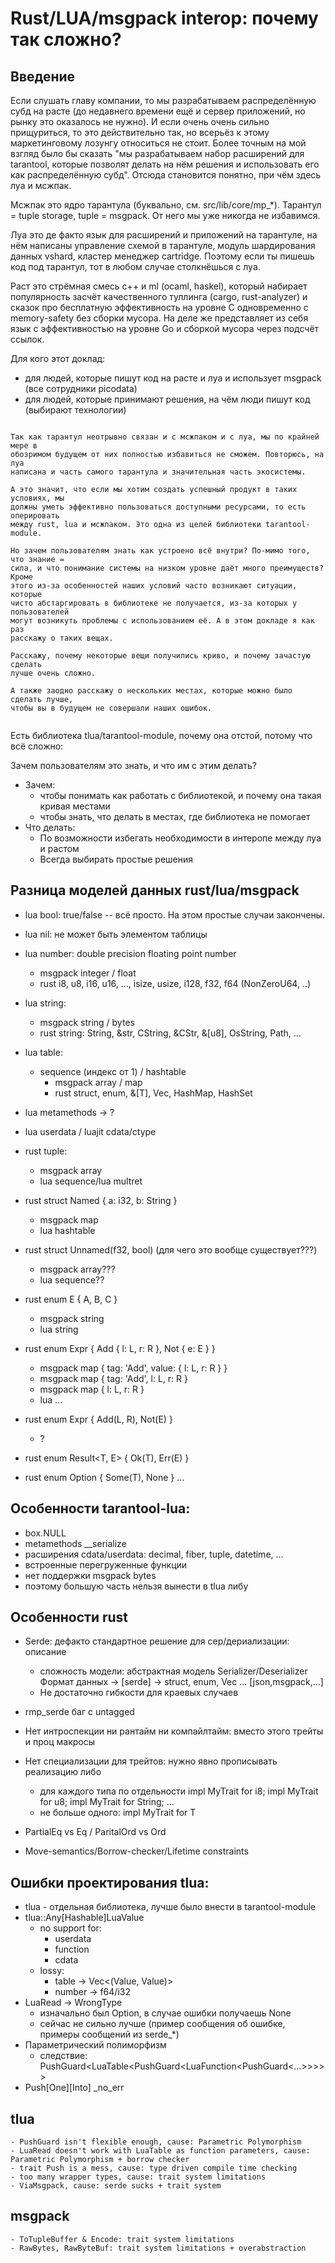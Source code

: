 # Rust/LUA/msgpack interop: почему так сложно?

## Введение

Если слушать главу компании, то мы разрабатываем распределённую субд на расте
(до недавнего времени ещё и сервер приложений, но рынку это оказалось не нужно).
И если очень очень сильно прищуриться, то это действительно так, но всерьёз к
этому маркетинговому лозунгу относиться не стоит. Более точным на мой взгляд
было бы сказать "мы разрабатываем набор расширений для tarantool, которые
позволят делать на нём решения и использовать его как распределённую субд".
Отсюда становится понятно, при чём здесь луа и мсжпак.

Мсжпак это ядро тарантула (буквально, см. src/lib/core/mp_*). Тарантул =
tuple storage, tuple = msgpack. От него мы уже никогда не избавимся.

Луа это де факто язык для расширений и приложений на тарантуле, на нём написаны
управление схемой в тарантуле, модуль шардирования данных vshard, кластер
менеджер cartridge. Поэтому если ты пишешь код под тарантул, тот в любом случае
столкнёшься с луа.

Раст это стрёмная смесь c++ и ml (ocaml, haskel), который набирает популярность
засчёт качественного туллинга (cargo, rust-analyzer) и сказок про бесплатную
эффективность на уровне С одновременно с memory-safety без сборки мусора. На
деле же представляет из себя язык с эффективностью на уровне Go и сборкой мусора
через подсчёт ссылок.

Для кого этот доклад:
   - для людей, которые пишут код на расте и луа и использует msgpack
     (все сотрудники picodata)
   - для людей, которые принимают решения, на чём люди пишут код
     (выбирают технологии)


~~~

Так как тарантул неотрывно связан и с мсжпаком и с луа, мы по крайней мере в
обозримом будущем от них полностью избавиться не сможем. Повторюсь, на луа
написана и часть самого тарантула и значительная часть экосистемы.

А это значит, что если мы хотим создать успешный продукт в таких условиях, мы
должны уметь эффективно пользоваться доступными ресурсами, то есть оперировать
между rust, lua и мсжпаком. Это одна из целей библиотеки tarantool-module.

Но зачем пользователям знать как устроено всё внутри? По-мимо того, что знание =
сила, и что понимание системы на низком уровне даёт много преимуществ? Кроме
этого из-за особенностей наших условий часто возникают ситуации, которые
чисто абстаргировать в библиотеке не получается, из-за которых у пользователей
могут возникуть проблемы с использованием её. А в этом докладе я как раз
расскажу о таких вещах.

Расскажу, почему некоторые вещи получились криво, и почему зачастую сделать
лучше очень сложно.

А также заодно расскажу о нескольких местах, которые можно было сделать лучше,
чтобы вы в будущем не совершали наших ошибок.


~~~

Есть библиотека tlua/tarantool-module, почему она отстой, потому что всё сложно:

Зачем пользователям это знать, и что им с этим делать?

- Зачем:
   - чтобы понимать как работать с библиотекой, и почему она такая кривая
       местами
   - чтобы знать, что делать в местах, где библиотека не помогает
- Что делать:
   - По возможности избегать необходимости в интеропе между луа и растом
   - Всегда выбирать простые решения

## Разница моделей данных rust/lua/msgpack

- lua bool: true/false -- всё просто. На этом простые случаи закончены.
- lua nil: не может быть элементом таблицы
- lua number: double precision floating point number
   - msgpack integer / float
   - rust i8, u8, i16, u16, ..., isize, usize, i128, f32, f64 (NonZeroU64, ..)
- lua string:
   - msgpack string / bytes
   - rust string: String, &str, CString, &CStr, &[u8], OsString, Path, ...
- lua table:
   - sequence (индекс от 1) / hashtable
      - msgpack array / map
      - rust struct, enum, &[T], Vec<T>, HashMap<T>, HashSet<T>
- lua metamethods -> ?
- lua userdata / luajit cdata/ctype

- rust tuple:
   - msgpack array
   - lua sequence/lua multret
- rust struct Named { a: i32, b: String }
   - msgpack map
   - lua hashtable
- rust struct Unnamed(f32, bool) (для чего это вообще существует???)
   - msgpack array???
   - lua sequence??
- rust enum E { A, B, C }
   - msgpack string
   - lua string
- rust enum Expr { Add { l: L, r: R }, Not { e: E } }
   - msgpack map { tag: 'Add', value: { l: L, r: R } }
   - msgpack map { tag: 'Add', l: L, r: R }
   - msgpack map { l: L, r: R }
   - lua ...
- rust enum Expr { Add(L, R), Not(E) }
   - ?
- rust enum Result<T, E> { Ok(T), Err(E) }
- rust enum Option<T> { Some(T), None }
...


## Особенности tarantool-lua:
- box.NULL
- metamethods __serialize
- расширения cdata/userdata: decimal, fiber, tuple, datetime, ...
- встроенные перегруженные функции
- нет поддержки msgpack bytes
- поэтому большую часть нельзя вынести в tlua либу


## Особенности rust
- Serde: дефакто стандартное решение для сер/дериализации: описание
   - сложность модели: абстрактная модель Serializer/Deserializer
   Формат данных        -> [serde] -> struct, enum, Vec<T> ...
   [json,msgpack,...]
   - Не достаточно гибкости для краевых случаев

- rmp_serde баг с untagged

- Нет интроспекции ни рантайм ни компайлтайм: вместо этого трейты и проц макросы
- Нет специализации для трейтов: нужно явно прописывать реализацию либо
   - для каждого типа по отдельности impl MyTrait for i8; impl MyTrait for u8; impl MyTrait for String; ...
   - не больше одного: impl<T> MyTrait for T

- PartialEq vs Eq / ParitalOrd vs Ord
- Move-semantics/Borrow-checker/Lifetime constraints

## Ошибки проектирования tlua:
- tlua - отдельная библиотека, лучше было внести в tarantool-module
- tlua::Any[Hashable]LuaValue
   - no support for:
      - userdata
      - function
      - cdata
   - lossy:
      - table -> Vec<(Value, Value)>
      - number -> f64/i32
- LuaRead -> WrongType
   - изначально был Option, в случае ошибки получаешь None
   - сейчас не сильно лучше (пример сообщения об ошибке, примеры сообщений из serde_*)
- Параметрический полиморфизм
   - следствие: PushGuard<LuaTable<PushGuard<LuaFunction<PushGuard<...>>>>>
- Push[One][Into] _no_err



## tlua
    - PushGuard isn't flexible enough, cause: Parametric Polymorphism
    - LuaRead doesn't work with LuaTable as function parameters, cause: Parametric Polymorphism + borrow checker
    - trait Push is a mess, cause: type driven compile time checking
    - too many wrapper types, cause: trait system limitations
    - ViaMsgpack, cause: serde sucks + trait system

## msgpack
    - ToTupleBuffer & Encode: trait system limitations
    - RawBytes, RawByteBuf: trait system limitations + overabstraction

